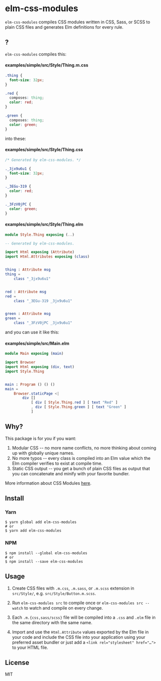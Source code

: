 # elm-css-modules

`elm-css-modules` compiles CSS modules written in CSS, Sass, or SCSS to plain
CSS files and generates Elm definitions for every rule.

## ?

`elm-css-modules` compiles this:

#### examples/simple/src/Style/Thing.m.css
```css
.thing {
  font-size: 32px;
}

.red {
  composes: thing;
  color: red;
}

.green {
  composes: thing;
  color: green;
}
```

into these:

#### examples/simple/src/Style/Thing.css
```css
/* Generated by elm-css-modules. */

._3jx9u6u1 {
  font-size: 32px;
}

._3EGu-319 {
  color: red;
}

._3FzV0jPC {
  color: green;
}
```

#### examples/simple/src/Style/Thing.elm
```elm
module Style.Thing exposing (..)

-- Generated by elm-css-modules.

import Html exposing (Attribute)
import Html.Attributes exposing (class)


thing : Attribute msg
thing =
    class "_3jx9u6u1"


red : Attribute msg
red =
    class "_3EGu-319 _3jx9u6u1"


green : Attribute msg
green =
    class "_3FzV0jPC _3jx9u6u1"
```

and you can use it like this:

#### examples/simple/src/Main.elm
```elm
module Main exposing (main)

import Browser
import Html exposing (div, text)
import Style.Thing


main : Program () () ()
main =
    Browser.staticPage <|
        div []
            [ div [ Style.Thing.red ] [ text "Red" ]
            , div [ Style.Thing.green ] [ text "Green" ]
            ]
```

## Why?

This package is for you if you want:

1. Modular CSS -- no more name conflicts, no more thinking about coming up with
   globally unique names.
2. No more typos -- every class is compiled into an Elm value which the Elm
   compiler verifies to exist at compile time.
3. Static CSS output -- you get a bunch of plain CSS files as output that you
   can concatenate and minify with your favorite bundler.

More information about CSS Modules [here](https://github.com/css-modules/css-modules).

## Install

### Yarn

```
$ yarn global add elm-css-modules
# or
$ yarn add elm-css-modules
```

### NPM

```
$ npm install --global elm-css-modules
# or
$ npm install --save elm-css-modules
```

## Usage

1. Create CSS files with `.m.css`, `.m.sass`, or `.m.scss` extension in
   `src/Style/`, e.g. `src/Style/Button.m.scss`.

2. Run `elm-css-modules src` to compile once or `elm-css-modules src --watch`
   to watch and compile on every change.

3. Each `.m.{css,sass/scss}` file will be compiled into a `.css` and `.elm`
   file in the same directory with the same name.

4. Import and use the `Html.Attribute` values exported by the Elm file in your
   code and include the CSS file into your application using your preferred
   asset bundler or just add a `<link rel="stylesheet" href="…">` to your HTML file.

## License

MIT
